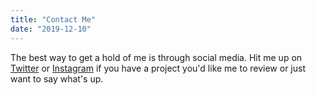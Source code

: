 ```yaml
---
title: "Contact Me"
date: "2019-12-10"
---
```


The best way to get a hold of me is through social media. Hit me up on [Twitter](https://twitter.com/ItsHipHopSeason) or [Instagram](https://www.instagram.com/itshiphopseason/) if you have a project you'd like me to review or just want to say what's up.
